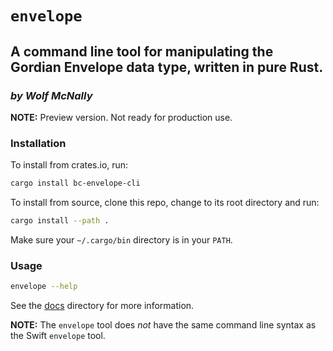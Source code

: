# `envelope`

## A command line tool for manipulating the Gordian Envelope data type, written in pure Rust.

<!--Guidelines: https://github.com/BlockchainCommons/secure-template/wiki -->

### _by Wolf McNally_

**NOTE:** Preview version. Not ready for production use.

### Installation

To install from crates.io, run:

```bash
cargo install bc-envelope-cli
```

To install from source, clone this repo, change to its root directory and run:

```bash
cargo install --path .
```

Make sure your `~/.cargo/bin` directory is in your `PATH`.

### Usage

```bash
envelope --help
```

See the [docs](docs/README.md) directory for more information.

**NOTE:** The `envelope` tool does *not* have the same command line syntax as the Swift `envelope` tool.
